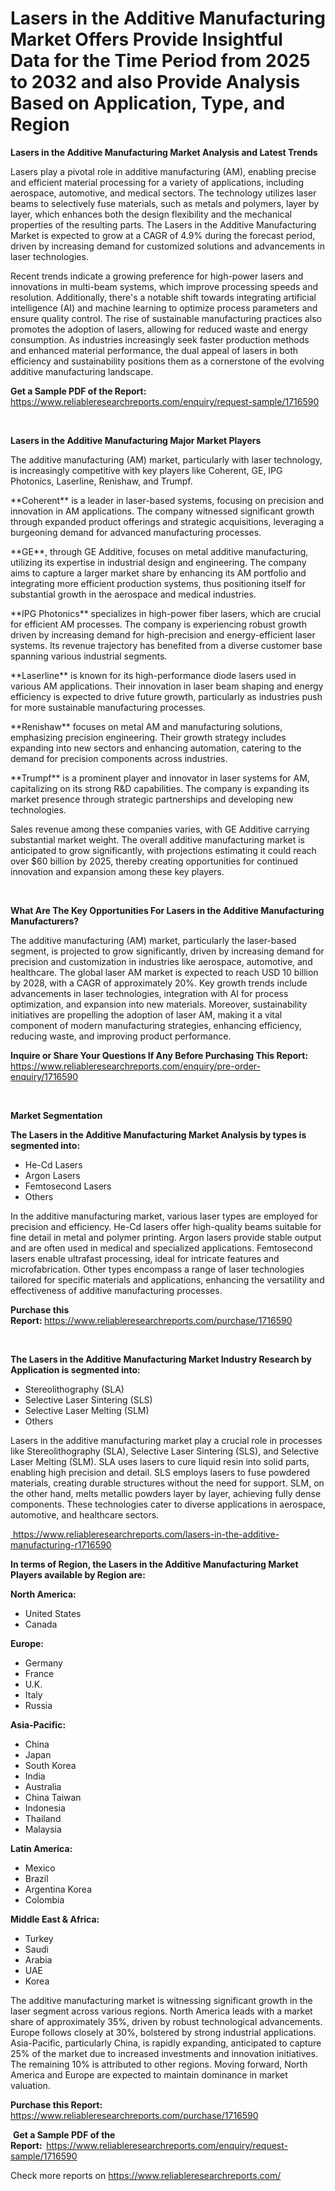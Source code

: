 <p><h1>Lasers in the Additive Manufacturing Market Offers Provide Insightful Data for the Time Period from 2025 to 2032 and also Provide Analysis Based on Application, Type, and Region</h1></p><p><strong>Lasers in the Additive Manufacturing Market Analysis and Latest Trends</strong></p>
<p><p>Lasers play a pivotal role in additive manufacturing (AM), enabling precise and efficient material processing for a variety of applications, including aerospace, automotive, and medical sectors. The technology utilizes laser beams to selectively fuse materials, such as metals and polymers, layer by layer, which enhances both the design flexibility and the mechanical properties of the resulting parts. The Lasers in the Additive Manufacturing Market is expected to grow at a CAGR of 4.9% during the forecast period, driven by increasing demand for customized solutions and advancements in laser technologies.</p><p>Recent trends indicate a growing preference for high-power lasers and innovations in multi-beam systems, which improve processing speeds and resolution. Additionally, there's a notable shift towards integrating artificial intelligence (AI) and machine learning to optimize process parameters and ensure quality control. The rise of sustainable manufacturing practices also promotes the adoption of lasers, allowing for reduced waste and energy consumption. As industries increasingly seek faster production methods and enhanced material performance, the dual appeal of lasers in both efficiency and sustainability positions them as a cornerstone of the evolving additive manufacturing landscape.</p></p>
<p><strong>Get a Sample PDF of the Report:&nbsp;</strong> <a href="https://www.reliableresearchreports.com/enquiry/request-sample/1716590?utm_campaign=3190&utm_medium=2&utm_source=Github&utm_content=ia&utm_term=25032025&utm_id=lasers-in-the-additive-manufacturing">https://www.reliableresearchreports.com/enquiry/request-sample/1716590</a></p>
<p>&nbsp;</p>
<p><strong>Lasers in the Additive Manufacturing Major Market Players</strong></p>
<p><p>The additive manufacturing (AM) market, particularly with laser technology, is increasingly competitive with key players like Coherent, GE, IPG Photonics, Laserline, Renishaw, and Trumpf. </p><p>**Coherent** is a leader in laser-based systems, focusing on precision and innovation in AM applications. The company witnessed significant growth through expanded product offerings and strategic acquisitions, leveraging a burgeoning demand for advanced manufacturing processes.</p><p>**GE**, through GE Additive, focuses on metal additive manufacturing, utilizing its expertise in industrial design and engineering. The company aims to capture a larger market share by enhancing its AM portfolio and integrating more efficient production systems, thus positioning itself for substantial growth in the aerospace and medical industries.</p><p>**IPG Photonics** specializes in high-power fiber lasers, which are crucial for efficient AM processes. The company is experiencing robust growth driven by increasing demand for high-precision and energy-efficient laser systems. Its revenue trajectory has benefited from a diverse customer base spanning various industrial segments.</p><p>**Laserline** is known for its high-performance diode lasers used in various AM applications. Their innovation in laser beam shaping and energy efficiency is expected to drive future growth, particularly as industries push for more sustainable manufacturing processes.</p><p>**Renishaw** focuses on metal AM and manufacturing solutions, emphasizing precision engineering. Their growth strategy includes expanding into new sectors and enhancing automation, catering to the demand for precision components across industries.</p><p>**Trumpf** is a prominent player and innovator in laser systems for AM, capitalizing on its strong R&D capabilities. The company is expanding its market presence through strategic partnerships and developing new technologies. </p><p>Sales revenue among these companies varies, with GE Additive carrying substantial market weight. The overall additive manufacturing market is anticipated to grow significantly, with projections estimating it could reach over $60 billion by 2025, thereby creating opportunities for continued innovation and expansion among these key players.</p></p>
<p>&nbsp;</p>
<p><strong>What Are The Key Opportunities For Lasers in the Additive Manufacturing Manufacturers?</strong></p>
<p><p>The additive manufacturing (AM) market, particularly the laser-based segment, is projected to grow significantly, driven by increasing demand for precision and customization in industries like aerospace, automotive, and healthcare. The global laser AM market is expected to reach USD 10 billion by 2028, with a CAGR of approximately 20%. Key growth trends include advancements in laser technologies, integration with AI for process optimization, and expansion into new materials. Moreover, sustainability initiatives are propelling the adoption of laser AM, making it a vital component of modern manufacturing strategies, enhancing efficiency, reducing waste, and improving product performance.</p></p>
<p><strong>Inquire or Share Your Questions If Any Before Purchasing This Report:</strong> <a href="https://www.reliableresearchreports.com/enquiry/pre-order-enquiry/1716590?utm_campaign=3190&utm_medium=2&utm_source=Github&utm_content=ia&utm_term=25032025&utm_id=lasers-in-the-additive-manufacturing">https://www.reliableresearchreports.com/enquiry/pre-order-enquiry/1716590</a></p>
<p>&nbsp;</p>
<p><strong>Market Segmentation</strong></p>
<p><strong>The Lasers in the Additive Manufacturing Market Analysis by types is segmented into:</strong></p>
<p><ul><li>He-Cd Lasers</li><li>Argon Lasers</li><li>Femtosecond Lasers</li><li>Others</li></ul></p>
<p><p>In the additive manufacturing market, various laser types are employed for precision and efficiency. He-Cd lasers offer high-quality beams suitable for fine detail in metal and polymer printing. Argon lasers provide stable output and are often used in medical and specialized applications. Femtosecond lasers enable ultrafast processing, ideal for intricate features and microfabrication. Other types encompass a range of laser technologies tailored for specific materials and applications, enhancing the versatility and effectiveness of additive manufacturing processes.</p></p>
<p><strong>Purchase this Report:&nbsp;</strong><a href="https://www.reliableresearchreports.com/purchase/1716590?utm_campaign=3190&utm_medium=2&utm_source=Github&utm_content=ia&utm_term=25032025&utm_id=lasers-in-the-additive-manufacturing">https://www.reliableresearchreports.com/purchase/1716590</a></p>
<p>&nbsp;</p>
<p><strong>The Lasers in the Additive Manufacturing Market Industry Research by Application is segmented into:</strong></p>
<p><ul><li>Stereolithography (SLA)</li><li>Selective Laser Sintering (SLS)</li><li>Selective Laser Melting (SLM)</li><li>Others</li></ul></p>
<p><p>Lasers in the additive manufacturing market play a crucial role in processes like Stereolithography (SLA), Selective Laser Sintering (SLS), and Selective Laser Melting (SLM). SLA uses lasers to cure liquid resin into solid parts, enabling high precision and detail. SLS employs lasers to fuse powdered materials, creating durable structures without the need for support. SLM, on the other hand, melts metallic powders layer by layer, achieving fully dense components. These technologies cater to diverse applications in aerospace, automotive, and healthcare sectors.</p></p>
<p><a href="https://www.reliableresearchreports.com/lasers-in-the-additive-manufacturing-r1716590?utm_campaign=3190&utm_medium=2&utm_source=Github&utm_content=ia&utm_term=25032025&utm_id=lasers-in-the-additive-manufacturing">&nbsp;https://www.reliableresearchreports.com/lasers-in-the-additive-manufacturing-r1716590</a></p>
<p><strong>In terms of Region, the Lasers in the Additive Manufacturing Market Players available by Region are:</strong></p>
<p>
    <p> <strong> North America: </strong>
        <ul>
            <li>United States</li>
            <li>Canada</li>
        </ul>
        </p> 
    <p> <strong> Europe: </strong>
        <ul>
            <li>Germany</li>
            <li>France</li>
            <li>U.K.</li>
            <li>Italy</li>
            <li>Russia</li>
        </ul>
        </p> 
    <p> <strong> Asia-Pacific: </strong>
        <ul>
            <li>China</li>
            <li>Japan</li>
            <li>South Korea</li>
            <li>India</li>
            <li>Australia</li>
            <li>China Taiwan</li>
            <li>Indonesia</li>
            <li>Thailand</li>
            <li>Malaysia</li>
        </ul>
        </p> 
    <p> <strong> Latin America: </strong>
        <ul>
            <li>Mexico</li>
            <li>Brazil</li>
            <li>Argentina Korea</li>
            <li>Colombia</li>
        </ul>
        </p> 
    <p> <strong> Middle East & Africa: </strong>
        <ul>
            <li>Turkey</li>
            <li>Saudi</li>
            <li>Arabia</li>
            <li>UAE</li>
            <li>Korea</li>
        </ul>
    </p>
    </p>
<p><p>The additive manufacturing market is witnessing significant growth in the laser segment across various regions. North America leads with a market share of approximately 35%, driven by robust technological advancements. Europe follows closely at 30%, bolstered by strong industrial applications. Asia-Pacific, particularly China, is rapidly expanding, anticipated to capture 25% of the market due to increased investments and innovation initiatives. The remaining 10% is attributed to other regions. Moving forward, North America and Europe are expected to maintain dominance in market valuation.</p></p>
<p><strong>Purchase this Report: </strong><a href="https://www.reliableresearchreports.com/purchase/1716590?utm_campaign=3190&utm_medium=2&utm_source=Github&utm_content=ia&utm_term=25032025&utm_id=lasers-in-the-additive-manufacturing">https://www.reliableresearchreports.com/purchase/1716590</a></p>
<p>&nbsp;<strong>Get a Sample PDF of the Report:&nbsp;&nbsp;</strong><a href="https://www.reliableresearchreports.com/enquiry/request-sample/1716590?utm_campaign=3190&utm_medium=2&utm_source=Github&utm_content=ia&utm_term=25032025&utm_id=lasers-in-the-additive-manufacturing">https://www.reliableresearchreports.com/enquiry/request-sample/1716590</a></p>
<p><strong></strong></p>
<p>Check more reports on <a href="https://www.reliableresearchreports.com/?utm_campaign=3190&utm_medium=2&utm_source=Github&utm_content=ia&utm_term=25032025&utm_id=lasers-in-the-additive-manufacturing">https://www.reliableresearchreports.com/</a></p>